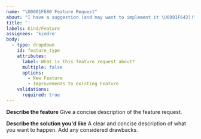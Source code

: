 ```yaml
---
name: "\U0001F680 Feature Request"
about: "I have a suggestion (and may want to implement it \U0001F642)!"
title: ''
labels: Kind/Feature
assignees: 'kimdre'
body:
  - type: dropdown
    id: feature_type
    attributes:
      label: What is this feature request about?
      multiple: false
      options:
        - New Feature
        - Improvements to existing Feature
    validations:
      required: true
---
```

**Describe the feature**
Give a concise description of the feature request.

**Describe the solution you'd like**
A clear and concise description of what you want to happen. Add any considered drawbacks.

<!--- Dont forget to label the feature appropriately.
